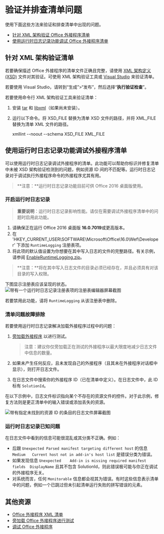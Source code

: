 # <a name="validate-and-troubleshoot-issues-with-your-manifest"></a>验证并排查清单问题

使用下面这些方法来验证和排查清单中出现的问题。 

- [针对 XML 架构验证 Office 外接程序清单](validate-the-office-add-ins-manifest-against-the-xml-schema)
- [使用运行时日志记录功能调试 Office 外接程序清单](use-runtime-logging-to-debug-the-manifest-for-your-office-add-in)

## <a name="validate-your-manifest-against-the-xml-schema"></a>针对 XML 架构验证清单

若要确保描述 Office 外接程序的清单文件正确且完整，请使用 [XML 架构定义 (XSD)](https://github.com/OfficeDev/office-js-docs/tree/master/docs/overview/schemas) 文件对其验证。可使用 XML 架构验证工具或 [Visual Studio](../get-started/create-and-debug-office-add-ins-in-visual-studio.md) 来验证清单。 

若要使用 Visual Studio，请转到“生成”>“发布”，然后选择“**执行验证检查**”。

若要使用命令行 XML 架构验证工具来验证清单：

1.  安装 [tar](https://www.gnu.org/software/tar/) 和 [libxml](http://xmlsoft.org/FAQ.html)（如果尚未安装）。 
2.  运行以下命令。将 XSD_FILE 替换为清单 XSD 文件的路径，并将 XML_FILE 替换为清单 XML 文件的路径。

    xmllint --noout --schema XSD_FILE XML_FILE

## <a name="use-runtime-logging-to-debug-your-add-in-manifest"></a>使用运行时日志记录功能调试外接程序清单

可以使用运行时日志记录调试外接程序的清单。此功能可以帮助你标识并修复清单中未被 XSD 架构验证检测到的问题，例如资源 ID 间的不匹配等。运行时日志记录对于调试执行外接程序命令的外接程序尤其有用。  

>**注意：**运行时日志记录功能目前可供 Office 2016 桌面版使用。

### <a name="turn-on-runtime-logging"></a>开启运行时日志记录

>**重要说明**：运行时日志记录影响性能。请仅在需要调试外接程序清单中的问题时启用此功能。

1. 请确保正在运行 Office 2016 桌面版 **16.0.7019**或更高版本。 
2. 在 'HKEY_CURRENT_USER\SOFTWARE\Microsoft\Office\16.0\Wef\Developer\' 下添加 `RuntimeLogging` 注册表项。 
3. 将此项的默认值设置为你想要在其中写入日志的文件的完整路径。有关示例，请参阅 [EnableRuntimeLogging.zip](RuntimeLogging/EnableRuntimeLogging.zip)。 

 > **注意：**将在其中写入日志文件的目录必须已经存在，并且必须具有对该目录的写入权限。 
 
下图显示注册表应该呈现的状态。![带有一个运行时日志记录注册表项的注册表编辑器屏幕截图](http://i.imgur.com/Sa9TyI6.png)

若要禁用此功能，请将 `RuntimeLogging` 从该注册表中删除。 

### <a name="troubleshoot-issues-with-your-manifest"></a>清单问题故障排除

若要使用运行时日志记录解决加载外接程序过程中的问题：
 
1. [旁加载外接程序](sideload-office-add-ins-for-testing.md) 以进行测试。 

    >注意：建议你仅旁加载正在测试的外接程序以最大限度地减少日志文件中信息的数量。
2. 如果未产生任何反应，且未发现自己的外接程序（且其未在外接程序对话框中显示），则打开日志文件。
3. 在日志文件中搜索你的外接程序 ID（已在清单中定义）。在日志文件中，此 ID 标有 `SolutionId`。 

在以下示例中，日志文件标识指向某个不存在的资源文件的控件。对于此示例，修复方法则是更正清单中的输入错误或添加丢失的资源。

![带有指定未找到的资源 ID 的条目的日志文件屏幕截图](http://i.imgur.com/f8bouLA.png) 

### <a name="known-issues-with-runtime-logging"></a>运行时日志记录已知问题

在日志文件中看到的信息可能很混乱或其分类不正确。例如：

- 后跟 `Unexpected Parsed manifest targeting different host` 的信息 `Medium   Current host not in add-in's host list` 是错误分类为错误。
- 如果发现信息 `Unexpected    Add-in is missing required manifest fields  DisplayName` 且其不包含 SolutionId，则此错误极可能与你正在调试的外接程序无关。 
- 对系统而言，任何 `Monitorable` 信息都会视其为错误。有时这些信息表示清单中的问题，例如一个已跳过但未引起清单运行失败的拼写错误的元素。 

## <a name="additional-resources"></a>其他资源

- [Office 外接程序 XML 清单](../overview/add-in-manifests.md)
- [旁加载 Office 外接程序进行测试](sideload-office-add-ins-for-testing.md)
- [调试 Office 外接程序](debug-add-ins-using-f12-developer-tools-on-windows-10.md)

